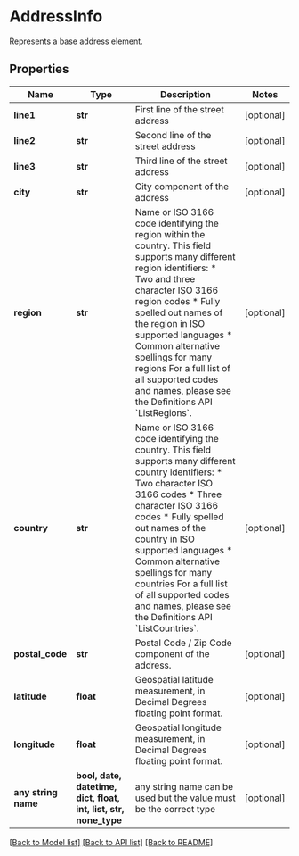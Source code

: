 # AddressInfo

Represents a base address element.

## Properties
Name | Type | Description | Notes
------------ | ------------- | ------------- | -------------
**line1** | **str** | First line of the street address | [optional] 
**line2** | **str** | Second line of the street address | [optional] 
**line3** | **str** | Third line of the street address | [optional] 
**city** | **str** | City component of the address | [optional] 
**region** | **str** | Name or ISO 3166 code identifying the region within the country.                This field supports many different region identifiers:   * Two and three character ISO 3166 region codes   * Fully spelled out names of the region in ISO supported languages   * Common alternative spellings for many regions                For a full list of all supported codes and names, please see the Definitions API &#x60;ListRegions&#x60;. | [optional] 
**country** | **str** | Name or ISO 3166 code identifying the country.                This field supports many different country identifiers:   * Two character ISO 3166 codes   * Three character ISO 3166 codes   * Fully spelled out names of the country in ISO supported languages   * Common alternative spellings for many countries                For a full list of all supported codes and names, please see the Definitions API &#x60;ListCountries&#x60;. | [optional] 
**postal_code** | **str** | Postal Code / Zip Code component of the address. | [optional] 
**latitude** | **float** | Geospatial latitude measurement, in Decimal Degrees floating point format. | [optional] 
**longitude** | **float** | Geospatial longitude measurement, in Decimal Degrees floating point format. | [optional] 
**any string name** | **bool, date, datetime, dict, float, int, list, str, none_type** | any string name can be used but the value must be the correct type | [optional]

[[Back to Model list]](../README.md#documentation-for-models) [[Back to API list]](../README.md#documentation-for-api-endpoints) [[Back to README]](../README.md)


